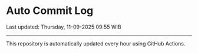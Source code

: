 # Auto Commit Log

Last updated: Thursday, 11-09-2025 09:55 WIB

---

This repository is automatically updated every hour using GitHub Actions.
